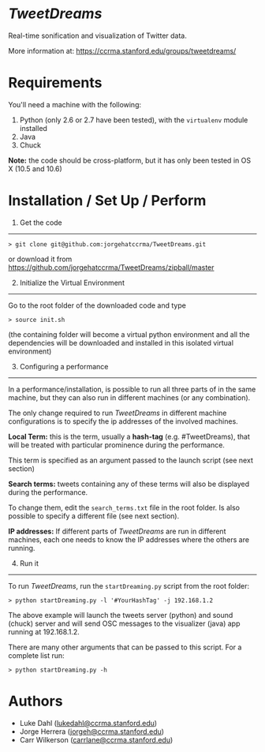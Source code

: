 *TweetDreams*
=============

Real-time sonification and visualization of Twitter data.

More information at: https://ccrma.stanford.edu/groups/tweetdreams/


Requirements
============

You'll need a machine with the following:

1. Python (only 2.6 or 2.7 have been tested), with the `virtualenv` module installed
2. Java
3. Chuck

**Note:** the code should be cross-platform, but it has only been tested in OS X (10.5 and 10.6)


Installation / Set Up / Perform
===============================

1) Get the code
---------------

	> git clone git@github.com:jorgehatccrma/TweetDreams.git
	
or download it from  https://github.com/jorgehatccrma/TweetDreams/zipball/master


2) Initialize the Virtual Environment
-------------------------------------

Go to the root folder of the downloaded code and type

	> source init.sh
	
(the containing folder will become a virtual python environment and all the dependencies will be 
downloaded and installed in this isolated virtual environment)


3) Configuring a performance
----------------------------

In a performance/installation, is possible to run all three parts of in the same machine, but they 
can also run in different machines (or any combination).

The only change required to run *TweetDreams* in different machine configurations is to specify the 
ip addresses of the involved machines.

**Local Term:** this is the term, usually a __hash-tag__ (e.g. #TweetDreams), that will be treated with 
particular prominence during the performance.

This term is specified as an argument passed to the launch script (see next section)

**Search terms:** tweets containing any of these terms will also be displayed during the performance.

To change them, edit the `search_terms.txt` file in the root folder. Is also possible to specify a 
different file (see next section).

**IP addresses:** If different parts of *TweetDreams* are run in different machines, each one needs to 
know the IP addresses where the others are running.


4) Run it
---------
To run *TweetDreams*, run the `startDreaming.py` script from the root folder:

	> python startDreaming.py -l '#YourHashTag' -j 192.168.1.2

The above example will launch the tweets server (python) and sound (chuck) server and will send OSC 
messages to the visualizer (java) app running at 192.168.1.2.

There are many other arguments that can be passed to this script. For a complete list run:

	> python startDreaming.py -h





Authors
=======
* Luke Dahl (lukedahl@ccrma.stanford.edu)
* Jorge Herrera (jorgeh@ccrma.stanford.edu)
* Carr Wilkerson (carrlane@ccrma.stanford.edu)
